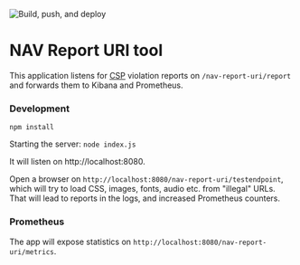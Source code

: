 ![Build, push, and deploy](https://github.com/navikt/nav-report-uri/workflows/Build,%20push,%20and%20deploy/badge.svg)

# NAV Report URI tool

This application listens for [CSP](https://developer.mozilla.org/en-US/docs/Web/HTTP/CSP) violation reports on `/nav-report-uri/report`
and forwards them to Kibana and Prometheus.

### Development

`npm install`

Starting the server: `node index.js`

It will listen on http://localhost:8080.

Open a browser on `http://localhost:8080/nav-report-uri/testendpoint`, which
will try to load CSS, images, fonts, audio etc. from "illegal" URLs. That
will lead to reports in the logs, and increased Prometheus counters.

### Prometheus

The app will expose statistics on `http://localhost:8080/nav-report-uri/metrics`.


